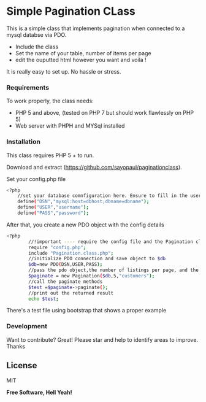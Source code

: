 # Simple Pagination CLass



This is a simple class that implements pagination when connected to a mysql databse via PDO.

  - Include the class
  - Set the name of your table, number of items per page 
  - edit the ouputted html however you want and voila !



It is really easy to set up. No hassle or stress. 



### Requirements

 To work properly, the class needs:

* PHP 5 and above, (tested on PHP 7 but should work flawlessly on PHP 5)
* Web server with PHPH and MYSql installed




### Installation

This class requires PHP 5 + to run.

Download and extract  (https://github.com/sayopaul/paginationclass).

Set your config.php file

```sh
<?php
	//set your database comnfiguration here. Ensure to fill in the username and password if there is any.
	define("DSN","mysql:host=dbhost;dbname=dbname");
	define("USER","username");
	define("PASS","password");
```

After that, you create a new PDO object with the config details
```sh
<?php
		//!important ---- require the config file and the Pagination class
		require "config.php";
		include "Pagination.class.php";
		//initialize PDO connection and save object to $db
		$db=new PDO(DSN,USER,PASS);
		//pass the pdo object,the number of listings per page, and the table name to the class. 
		$paginate = new Pagination($db,5,"customers");
		//call the paginate methods
		$test =$paginate->paginate();
		//print out the returned result
		echo $test;
```
 There's a test file using bootstrap that shows a proper example







### Development

Want to contribute? Great!
Please star and help to identify areas to improve. Thanks 





License
----

MIT


**Free Software, Hell Yeah!**

